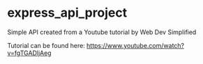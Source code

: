# express_api_project

Simple API created from a Youtube tutorial by Web Dev Simplified

Tutorial can be found here:
https://www.youtube.com/watch?v=fgTGADljAeg
